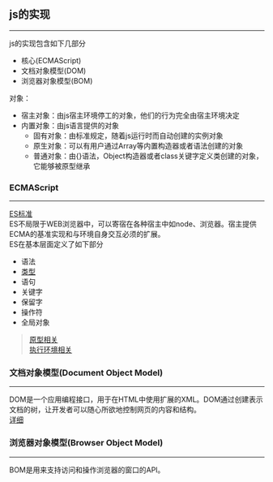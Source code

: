 ## js的实现
---
js的实现包含如下几部分
* 核心(ECMAScript)
* 文档对象模型(DOM)
* 浏览器对象模型(BOM)

对象：
* 宿主对象：由js宿主环境停工的对象，他们的行为完全由宿主环境决定
* 内置对象：由js语言提供的对象
    * 固有对象：由标准规定，随着js运行时而自动创建的实例对象
    * 原生对象：可以有用户通过Array等内置构造器或者语法创建的对象
    * 普通对象：由{}语法，Object构造器或者class关键字定义类创建的对象，它能够被原型继承

### ECMAScript
---
[ES标准](https://262.ecma-international.org/11.0/)  
ES不局限于WEB浏览器中，可以寄宿在各种宿主中如node、浏览器。宿主提供ECMA的基准实现和与环境自身交互必须的扩展。  
ES在基本层面定义了如下部分
* 语法
* [类型](./datatype.md)
* 语句
* 关键字
* 保留字
* 操作符
* 全局对象

> [原型相关](./prototype.md)  
> [执行环境相关](./environment.md)

### 文档对象模型(Document Object Model)
---
DOM是一个应用编程接口，用于在HTML中使用扩展的XML。DOM通过创建表示文档的树，让开发者可以随心所欲地控制网页的内容和结构。  
[详细](./dom.md)

### 浏览器对象模型(Browser Object Model)
---
BOM是用来支持访问和操作浏览器的窗口的API。  
